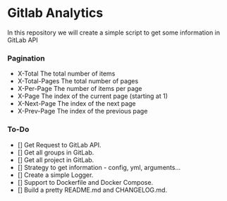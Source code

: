 # Gitlab  Analytics

In this repository we will create a simple script to get some information in GitLab API

### Pagination

* X-Total	The total number of items
* X-Total-Pages	The total number of pages
* X-Per-Page	The number of items per page
* X-Page	The index of the current page (starting at 1)
* X-Next-Page	The index of the next page
* X-Prev-Page	The index of the previous page

### To-Do

- [] Get Request to GitLab API.
- [] Get all groups in GitLab.
- [] Get all project in GitLab.
- [] Strategy to get information - config, yml, arguments...
- [] Create a simple Logger.
- [] Support to Dockerfile and Docker Compose.
- [] Build a pretty README.md and CHANGELOG.md.

